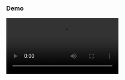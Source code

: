 ### Demo

<video width="300" src="https://github.com/user-attachments/assets/84834287-2c76-4d52-9f7e-23ba3821845f"/>
